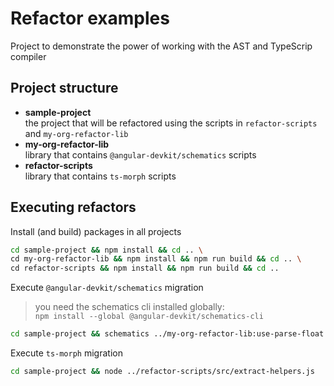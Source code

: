 # Refactor examples

Project to demonstrate the power of working with the AST and TypeScrip compiler

## Project structure

- **sample-project**  
  the project that will be refactored using the scripts in `refactor-scripts`
  and `my-org-refactor-lib`
- **my-org-refactor-lib**  
  library that contains `@angular-devkit/schematics` scripts
- **refactor-scripts**  
  library that contains `ts-morph` scripts

## Executing refactors

Install (and build) packages in all projects

```sh
cd sample-project && npm install && cd .. \
cd my-org-refactor-lib && npm install && npm run build && cd .. \
cd refactor-scripts && npm install && npm run build && cd ..
```

Execute `@angular-devkit/schematics` migration

> you need the schematics cli installed globally: \
> `npm install --global @angular-devkit/schematics-cli`

```sh
cd sample-project && schematics ../my-org-refactor-lib:use-parse-float --dry-run=false
```

Execute `ts-morph` migration

```sh
cd sample-project && node ../refactor-scripts/src/extract-helpers.js
```
